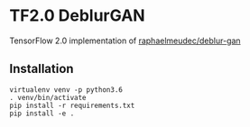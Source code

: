 # TF2.0 DeblurGAN

TensorFlow 2.0 implementation of [raphaelmeudec/deblur-gan](https://www.github.com/raphaelmeudec/deblur-gan)


## Installation

```
virtualenv venv -p python3.6
. venv/bin/activate
pip install -r requirements.txt
pip install -e .
```
